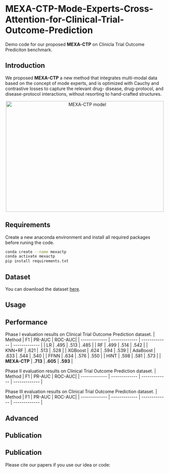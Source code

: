 # MEXA-CTP-Mode-Experts-Cross-Attention-for-Clinical-Trial-Outcome-Prediction

Demo code for our proposed **MEXA-CTP** on Clinicla Trial Outcome Prediciton benchmark.

## Introduction
We proposed **MEXA-CTP** a new method that integrates multi-modal data based on the concept of mode experts, and is optimized with Cauchy and contrastive losses to capture the relevant drug- disease, drug-protocol, and disease-protocol interactions, without resorting to hand-crafted structures.

<div align=center><img src="xxx/model.png" width="500" height="350" alt="MEXA-CTP model"/></div>

## Requirements
Create a new anaconda environment and install all required packages before runing the code.
```bash
conda create --name mexactp
conda activate mexactp
pip install requirements.txt
```
## Dataset
You can download the dataset [here]([https://github.com/placeforyiming/CVPR21-Deep-Lucas-Kanade-Homography](https://github.com/futianfan/clinical-trial-outcome-prediction)). 

## Usage

## Performance
Phase I evaluation results on Clinical Trial Outcome Prediction dataset.
| Method  | F1 | PR-AUC | ROC-AUC|
| ------------- | ------------- | ------------- | ------------- |
| LR | .495 | .513 | .485 |
| RF | .499 | .514 | .542 |
| KNN+RF | .621 | .513 | .528 |
| XGBoost | .624 | .594 | .539 |
| AdaBoost | .633 | .544 | .540 |
| FFNN | .634 | .576 | .550 |
| HINT | .598 | .581 | .573 |
| **MEXA-CTP** | **.713** | **.605** | **.593** |



Phase II evaluation results on Clinical Trial Outcome Prediction dataset.
| Method  | F1 | PR-AUC | ROC-AUC|
| ------------- | ------------- | ------------- | ------------- |

Phase III evaluation results on Clinical Trial Outcome Prediction dataset.
| Method  | F1 | PR-AUC | ROC-AUC|
| ------------- | ------------- | ------------- | ------------- |




## Advanced

## Publication


## Publication
Please cite our papers if you use our idea or code:
